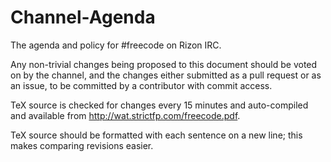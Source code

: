 Channel-Agenda
==============
The agenda and policy for #freecode on Rizon IRC.

Any non-trivial changes being proposed to this document should be voted on by the channel, and the changes either submitted as a pull request or as an issue, to be committed by a contributor with commit access.

TeX source is checked for changes every 15 minutes and auto-compiled and available from http://wat.strictfp.com/freecode.pdf.

TeX source should be formatted with each sentence on a new line; this makes comparing revisions easier.
